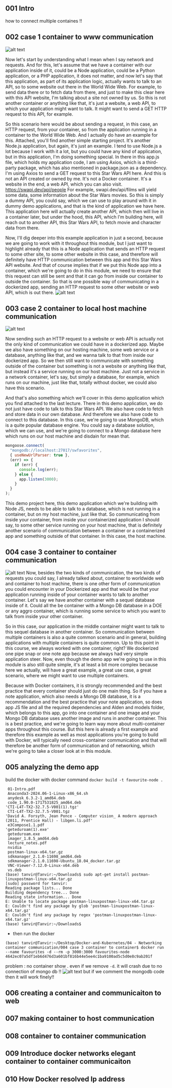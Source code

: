 ## 001 Intro

how to connect multiple containes !!

## 002 case 1 container to www communication

![alt text](image.png)

Now let's start by understanding what I mean when I say network and requests. And for this, let's assume that we have a container with our application inside of it, could be a Node application, could be a Python application, or a PHP application, it does not matter, and now let's say that this application, as part of its application logic, actually wants to talk to an API, so to some website out there in the World Wide Web. For example, to send data there or to fetch data from there, and just to make this clear here with this API website, I'm talking about a site not owned by us. So this is not another container or anything like that, it's just a website, a web API, to which your application might want to talk. It might want to send a GET HTTP request to this API, for example.

So this scenario here would be about sending a request, in this case, an HTTP request, from your container, so from the application running in a container to the World Wide Web. And I actually do have an example for this. Attached, you'll find another simple starting project. It's another Node.js application, but again, it's just an example. I tend to use Node.js a lot because I work with it a lot, but you could have any kind of application, but in this application, I'm doing something special. In there in this app.js file, which holds my application code, I am using Axios, which is a third-party package, which has also mentioned in package.json as a dependency. I'm using Axios to send a GET request to this Star Wars API here. And this is not an API created or owned by me. It's not a Docker container. It's a website in the end, a web API, which you can also visit.
https://swapi.dev/api/people
For example, swapi.dev/api/films will yield some data, some information about the Star Wars movies. So this is simply a dummy API, you could say, which we can use to play around with it in dummy demo applications, and that is the kind of application we have here. This application here will actually create another API, which then will live in a container later, but under the hood, this API, which I'm building here, will reach out to another API, this Star Wars API, to fetch movie and character data from there.

Now, I'll dig deeper into this example application in just a second, because we are going to work with it throughout this module, but I just want to highlight already that this is a Node application that sends an HTTP request to some other site, to some other website in this case, and therefore will definitely have HTTP communication between this app and this Star Wars API website. And that of course implies that if we put this Node app into a container, which we're going to do in this module, we need to ensure that this request can still be sent and that it can go from inside our container to outside the container. So that is one possible way of communicating in a dockerized app, sending an HTTP request to some other website or web API, which is out there.
![alt text](image-1.png)

## 003 case 2 container to local host machine communication

![alt text](image-2.png)

Now sending such an HTTP request to a website or web API is actually not the only kind of communication we could have in a dockerized app. Maybe we also have something on our hosting machine, some web service or a database, anything like that, and we wanna talk to that from inside our dockerized app. So we then still want to communicate with something outside of the container but something is not a website or anything like that, but instead it's a service running on our host machine. Just not a service in a network container, let's say, but simply a database, for example, which runs on our machine, just like that, totally without docker, we could also have this scenario.

And that's also something which we'll cover in this demo application which you find attached to the last lecture. There in this demo application, we do not just have code to talk to this Star Wars API. We also have code to fetch and store data in our own database. And therefore we also have code to connect to this database. In this case, we're going to use MongoDB, which is a quite popular database engine. You could say a database solution, which we can use, and we're going to connect to a Mongo database here which runs on our host machine and disdain for mean that.

```js
mongoose.connect(
  "mongodb://localhost:27017/swfavorites",
  { useNewUrlParser: true },
  (err) => {
    if (err) {
      console.log(err);
    } else {
      app.listen(3000);
    }
  }
);
```

This demo project here, this demo application which we're building with Node JS, needs to be able to talk to a database, which is not running in a container, but on my host machine, just like that. So communicating from inside your container, from inside your containerized application I should say, to some other service running on your host machine, that is definitely another scenario of communication between a container or a containerized app and something outside of that container. In this case, the host machine.

## 004 case 3 container to container communication

![alt text](image-3.png)
Now, besides the two kinds of communication, the two kinds of requests you could say, I already talked about, container to worldwide web and container to host machine, there is one other form of communication you could encounter in your Dockerized app and that would be that your application running inside of your container wants to talk to another container. Let's say we have another container with a sequel database inside of it. Could all the be container with a Mongo DB database in a DOE or any aggro container, which is running some service to which you want to talk from inside your other container.

So in this case, our application in the middle container might want to talk to this sequel database in another container. So communication between multiple containers is also a quite common scenario and in general, building applications with multiple containers is quite common. Up to this point in this course, we always worked with one container, right? We dockerized one pipe snap or one note app because we always had very simple application steer. Now, even though the demo app we're going to use in this module is also still quite simple, it's at least a bit more complex because here we actually, will have a great example, a great use case, a great scenario, where we might want to use multiple containers.

Because with Docker containers, it is strongly recommended and the best practice that every container should just do one main thing. So if you have a note application, which also needs a Mongo DB database, it is a recommendation and the best practice that your note application, so does app JS file and all the required dependencies and Alden and models folder, which belongs to this app, go into one container and one image and your Mongo DB database uses another image and runs in another container. This is a best practice, and we're going to learn way more about multi-container apps throughout this course. But this here is already a first example and therefore this example as well as most applications you're going to build with Docker, will typically need cross-container communication and that will therefore be another form of communication and of networking, which we're going to take a closer look at in this module.

## 005 analyzing the demo app
build the docker with docker command
`docker build -t favourite-node .`
```shell
 01-Intro.pdf
 Anaconda3-2024.06-1-Linux-x86_64.sh
 anydesk_6.3.2-1_amd64.deb
 code_1.90.0-1717531825_amd64.deb
'CTI-L4T-TX2-32.7.5-V001(1).tgz'
 CTI-L4T-TX2-32.7.5-V001.tgz
'David A. Forsyth, Jean Ponce - Computer vision_ A modern approach (2011, Prentice Hall) - libgen.li.pdf'
 e3Compose1.1.pdf
'geteduroam(1).exe'
 geteduroam.exe
 imager_1.8.5_amd64.deb
 lecture_notes.pdf
 nvidia
 postman-linux-x64.tar.gz
 sdkmanager_2.1.0-11698_amd64.deb
 sdkmanager-2.1.0.11698-Ubuntu_18.04_docker.tar.gz
 VNC-Viewer-7.12.0-Linux-x64.deb
 vs.deb
(base) tanvir@Tanvir:~/Downloads$ sudo apt-get install postman-linuxpostman-linux-x64.tar.gz
[sudo] password for tanvir: 
Reading package lists... Done
Building dependency tree... Done
Reading state information... Done
E: Unable to locate package postman-linuxpostman-linux-x64.tar.gz
E: Couldn't find any package by glob 'postman-linuxpostman-linux-x64.tar.gz'
E: Couldn't find any package by regex 'postman-linuxpostman-linux-x64.tar.gz'
(base) tanvir@Tanvir:~/Downloads$ 

```
- then run the docker 

```shell
(base) tanvir@Tanvir:~/Desktop/Docker-and-Kubernetes/04 - Networking container communication/004 case 3 container to container$ docker run --name favourites -d --rm -p 3000:3000 favourites-node
4642ec07a5df1eb6d476d3a601bf816b44e5ee4c1ba9100ad5c5d0e8c9ab201f
```
problem : no container show . even if we remove `-d`. it will crash due to no connection of mongo db !!
![alt text](image-4.png)
but if we comment the mongodb code then it will work finely!!
## 006 creating a container and communicaiton to web

## 007 making container to host communication

## 008 container to container communication

## 009 Introduce docker networks elegant container to container communicaiton

## 010 How Docker resolved Ip address

